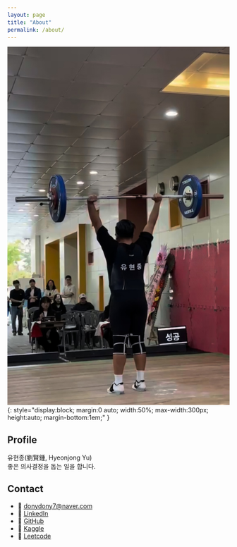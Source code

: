 ```yaml
---
layout: page
title: "About"
permalink: /about/
---
```


![프로필 사진](/assets/images/profile.jpg){: style="display:block; margin:0 auto; width:50%; max-width:300px; height:auto; margin-bottom:1em;" }

## Profile

유현종(劉賢鍾, Hyeonjong Yu)  
좋은 의사결정을 돕는 일을 합니다.

## Contact
- 📧 donydony7@naver.com 
- 🔗 [LinkedIn](https://linkedin.com/in/jack-hj-yu)  
- 🔗 [GitHub](https://github.com/jayquinn)  
- 🔗 [Kaggle](https://kaggle.com/yuhyeonjongjay)
- 🔗 [Leetcode](https://leetcode.com/u/jackquinn)

